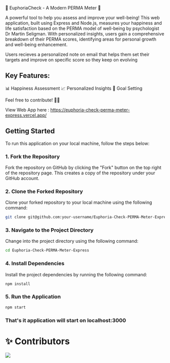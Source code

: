 🌟 EuphoriaCheck - A Modern PERMA Meter 🌟

A powerful tool to help you assess and improve your well-being! This web application, built using Express and Node.js, measures your happiness and life satisfaction based on the PERMA model of well-being by psychologist Dr Martin Seligman.
With personalized insights, users gain a comprehensive breakdown of their PERMA scores, identifying areas for personal growth and well-being enhancement.

Users recieves a personalized note on email that helps them set their targets and improve on specific score so they keep on evolving

## Key Features:

📊 Happiness Assessment
📈 Personalized Insights
🎯 Goal Setting

Feel free to contribute! 🌈✨

View Web App here : https://euphoria-check-perma-meter-express.vercel.app/

## Getting Started

To run this application on your local machine, follow the steps below:

### 1. Fork the Repository

Fork the repository on GitHub by clicking the "Fork" button on the top right of the repository page. This creates a copy of the repository under your GitHub account.

### 2. Clone the Forked Repository

Clone your forked repository to your local machine using the following command:

```bash
git clone git@github.com:your-username/Euphoria-Check-PERMA-Meter-Express.git
```

### 3. Navigate to the Project Directory

Change into the project directory using the following command:

```bash
cd Euphoria-Check-PERMA-Meter-Express
```

### 4. Install Dependencies

Install the project dependencies by running the following command:

```bash
npm install
```

### 5. Run the Application

```bash
npm start
```

### That's it application will start on localhost:3000


# ✨ Contributors

<a href="https://github.com/Aryainguz/Euphoria-Check-PERMA-Meter-Express/graphs/contributors">
  <img src="https://contrib.rocks/image?repo=Aryainguz/Euphoria-Check-PERMA-Meter-Express" />
</a>
